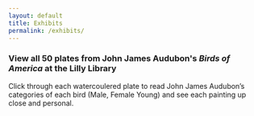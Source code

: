 ```yaml
---
layout: default
title: Exhibits
permalink: /exhibits/
---
```



<iiif-rangestoryboard rangeurl="https://ericayhayes.github.io/annotateiiif/birdsannotationsrange.json"></iiif-rangestoryboard>
### View all 50 plates from John James Audubon's _Birds of America_ at the Lilly Library
Click through each watercoulered plate to read John James Audubon’s categories of each bird (Male, Female Young) and see each painting up close and personal.
<br/>
<br/>

